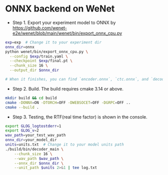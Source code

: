 # ONNX backend on WeNet

* Step 1. Export your experiment model to ONNX by https://github.com/wenet-e2e/wenet/blob/main/wenet/bin/export_onnx_cpu.py

``` sh
exp=exp  # Change it to your experiment dir
onnx_dir=onnx
python wenet/bin/export_onnx_cpu.py \
  --config $exp/train.yaml \
  --checkpoint $exp/final.pt \
  --chunk_size 16 \
  --output_dir $onnx_dir

# When it finishes, you can find `encoder.onnx`, `ctc.onnx`, and `decoder.onnx` in the $onnx_dir respectively.
```

* Step 2. Build. The build requires cmake 3.14 or above.

``` sh
mkdir build && cd build
cmake -DONNX=ON -DTORCH=OFF -DWEBSOCET=OFF -DGRPC=OFF ..
cmake --build .
```

* Step 3. Testing, the RTF(real time factor) is shown in the console.

``` sh
export GLOG_logtostderr=1
export GLOG_v=2
wav_path=your_test_wav_path
onnx_dir=your_model_dir
units=units.txt  # Change it to your model units path
./build/bin/decoder_main \
    --chunk_size 16 \
    --wav_path $wav_path \
    --onnx_dir $onnx_dir \
    --unit_path $units 2>&1 | tee log.txt
```
